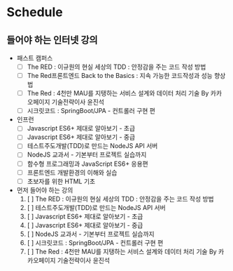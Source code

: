 # Schedule

## 들어야 하는 인터넷 강의

- 패스트 캠퍼스
	- [ ] The RED : 이규원의 현실 세상의 TDD : 안정감을 주는 코드 작성 방법
	- [ ] The Red프론트엔드 Back to the Basics : 지속 가능한 코드작성과 성능 향상법
	- [ ] The Red : 4천만 MAU를 지탱하는 서비스 설계와 데이터 처리 기술 By 카카오페이지 기술전략이사 윤진석
	- [ ] 시크릿코드 : SpringBoot/JPA - 컨트롤러 구현 편
- 인프런
	- [ ] Javascript ES6+ 제대로 알아보기 - 초급
	- [ ] Javascript ES6+ 제대로 알아보기 - 중급
	- [ ] 테스트주도개발(TDD)로 만드는 NodeJS API 서버
	- [ ] NodeJS 교과서 - 기본부터 프로젝트 실습까지
	- [ ] 함수형 프로그래밍과 JavaScript ES6+ 응용편
	- [ ] 프론트엔드 개발환경의 이해와 실습
	- [ ] 초보자를 위한 HTML 기초

- 먼저 들어야 하는 강의
	1. [ ] The RED : 이규원의 현실 세상의 TDD : 안정감을 주는 코드 작성 방법
	2. [ ] 테스트주도개발(TDD)로 만드는 NodeJS API 서버
	3. [ ] Javascript ES6+ 제대로 알아보기 - 초급
	4. [ ] Javascript ES6+ 제대로 알아보기 - 중급
	5. [ ] NodeJS 교과서 - 기본부터 프로젝트 실습까지
	6. [ ] 시크릿코드 : SpringBoot/JPA - 컨트롤러 구현 편
	7. [ ] The Red : 4천만 MAU를 지탱하는 서비스 설계와 데이터 처리 기술 By 카카오페이지 기술전략이사 윤진석